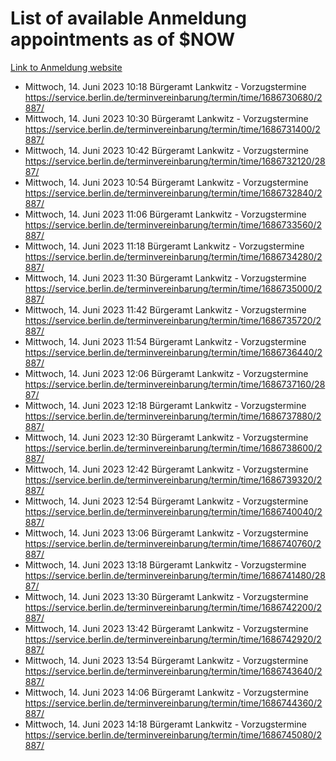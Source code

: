# List of available Anmeldung appointments as of $NOW
[Link to Anmeldung website](https://service.berlin.de/terminvereinbarung/termin/tag.php?termin=1&anliegen[]=120686&dienstleisterlist=122210,122217,327316,122219,327312,122227,327314,122231,327346,122243,327348,122254,122252,329742,122260,329745,122262,329748,122271,327278,122273,327274,122277,327276,330436,122280,327294,122282,327290,122284,327292,122291,327270,122285,327266,122286,327264,122296,327268,150230,329760,122297,327286,122294,327284,122312,329763,122314,329775,122304,327330,122311,327334,122309,327332,317869,122281,327352,122279,329772,122283,122276,327324,122274,327326,122267,329766,122246,327318,122251,327320,122257,327322,122208,327298,122226,327300&herkunft=http%3A%2F%2Fservice.berlin.de%2Fdienstleistung%2F120686%2F)
- Mittwoch, 14. Juni 2023 10:18 Bürgeramt Lankwitz - Vorzugstermine https://service.berlin.de/terminvereinbarung/termin/time/1686730680/2887/
- Mittwoch, 14. Juni 2023 10:30 Bürgeramt Lankwitz - Vorzugstermine https://service.berlin.de/terminvereinbarung/termin/time/1686731400/2887/
- Mittwoch, 14. Juni 2023 10:42 Bürgeramt Lankwitz - Vorzugstermine https://service.berlin.de/terminvereinbarung/termin/time/1686732120/2887/
- Mittwoch, 14. Juni 2023 10:54 Bürgeramt Lankwitz - Vorzugstermine https://service.berlin.de/terminvereinbarung/termin/time/1686732840/2887/
- Mittwoch, 14. Juni 2023 11:06 Bürgeramt Lankwitz - Vorzugstermine https://service.berlin.de/terminvereinbarung/termin/time/1686733560/2887/
- Mittwoch, 14. Juni 2023 11:18 Bürgeramt Lankwitz - Vorzugstermine https://service.berlin.de/terminvereinbarung/termin/time/1686734280/2887/
- Mittwoch, 14. Juni 2023 11:30 Bürgeramt Lankwitz - Vorzugstermine https://service.berlin.de/terminvereinbarung/termin/time/1686735000/2887/
- Mittwoch, 14. Juni 2023 11:42 Bürgeramt Lankwitz - Vorzugstermine https://service.berlin.de/terminvereinbarung/termin/time/1686735720/2887/
- Mittwoch, 14. Juni 2023 11:54 Bürgeramt Lankwitz - Vorzugstermine https://service.berlin.de/terminvereinbarung/termin/time/1686736440/2887/
- Mittwoch, 14. Juni 2023 12:06 Bürgeramt Lankwitz - Vorzugstermine https://service.berlin.de/terminvereinbarung/termin/time/1686737160/2887/
- Mittwoch, 14. Juni 2023 12:18 Bürgeramt Lankwitz - Vorzugstermine https://service.berlin.de/terminvereinbarung/termin/time/1686737880/2887/
- Mittwoch, 14. Juni 2023 12:30 Bürgeramt Lankwitz - Vorzugstermine https://service.berlin.de/terminvereinbarung/termin/time/1686738600/2887/
- Mittwoch, 14. Juni 2023 12:42 Bürgeramt Lankwitz - Vorzugstermine https://service.berlin.de/terminvereinbarung/termin/time/1686739320/2887/
- Mittwoch, 14. Juni 2023 12:54 Bürgeramt Lankwitz - Vorzugstermine https://service.berlin.de/terminvereinbarung/termin/time/1686740040/2887/
- Mittwoch, 14. Juni 2023 13:06 Bürgeramt Lankwitz - Vorzugstermine https://service.berlin.de/terminvereinbarung/termin/time/1686740760/2887/
- Mittwoch, 14. Juni 2023 13:18 Bürgeramt Lankwitz - Vorzugstermine https://service.berlin.de/terminvereinbarung/termin/time/1686741480/2887/
- Mittwoch, 14. Juni 2023 13:30 Bürgeramt Lankwitz - Vorzugstermine https://service.berlin.de/terminvereinbarung/termin/time/1686742200/2887/
- Mittwoch, 14. Juni 2023 13:42 Bürgeramt Lankwitz - Vorzugstermine https://service.berlin.de/terminvereinbarung/termin/time/1686742920/2887/
- Mittwoch, 14. Juni 2023 13:54 Bürgeramt Lankwitz - Vorzugstermine https://service.berlin.de/terminvereinbarung/termin/time/1686743640/2887/
- Mittwoch, 14. Juni 2023 14:06 Bürgeramt Lankwitz - Vorzugstermine https://service.berlin.de/terminvereinbarung/termin/time/1686744360/2887/
- Mittwoch, 14. Juni 2023 14:18 Bürgeramt Lankwitz - Vorzugstermine https://service.berlin.de/terminvereinbarung/termin/time/1686745080/2887/
